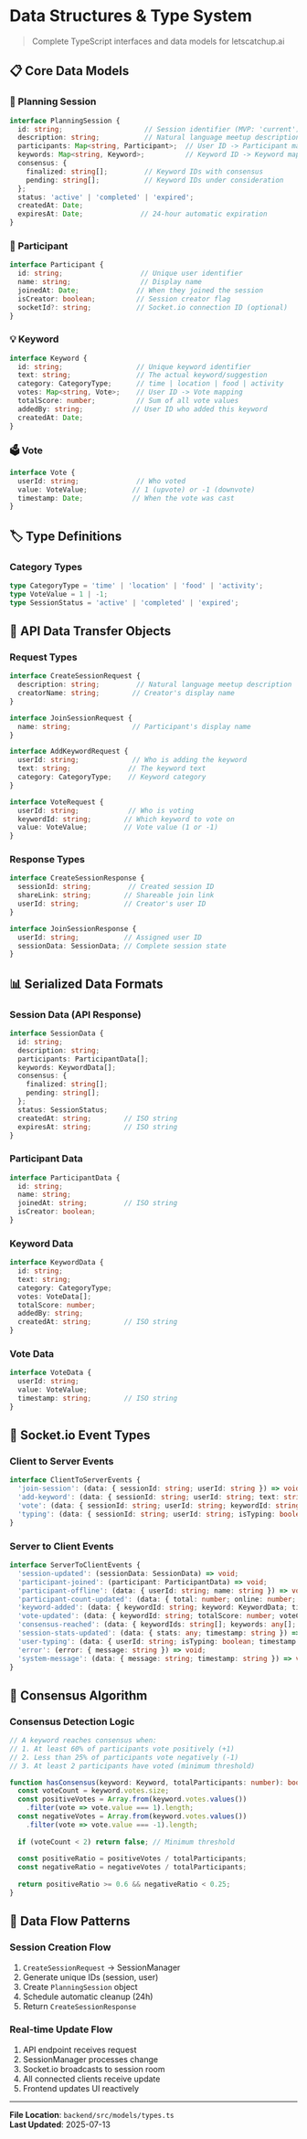 # Data Structures & Type System

> Complete TypeScript interfaces and data models for letscatchup.ai

## 📋 Core Data Models

### 🎯 Planning Session
```typescript
interface PlanningSession {
  id: string;                    // Session identifier (MVP: 'current')
  description: string;           // Natural language meetup description
  participants: Map<string, Participant>;  // User ID -> Participant mapping
  keywords: Map<string, Keyword>;          // Keyword ID -> Keyword mapping
  consensus: {
    finalized: string[];         // Keyword IDs with consensus
    pending: string[];           // Keyword IDs under consideration
  };
  status: 'active' | 'completed' | 'expired';
  createdAt: Date;
  expiresAt: Date;              // 24-hour automatic expiration
}
```

### 👤 Participant
```typescript
interface Participant {
  id: string;                   // Unique user identifier
  name: string;                 // Display name
  joinedAt: Date;              // When they joined the session
  isCreator: boolean;          // Session creator flag
  socketId?: string;           // Socket.io connection ID (optional)
}
```

### 💡 Keyword
```typescript
interface Keyword {
  id: string;                  // Unique keyword identifier
  text: string;                // The actual keyword/suggestion
  category: CategoryType;      // time | location | food | activity
  votes: Map<string, Vote>;    // User ID -> Vote mapping
  totalScore: number;          // Sum of all vote values
  addedBy: string;            // User ID who added this keyword
  createdAt: Date;
}
```

### 🗳️ Vote
```typescript
interface Vote {
  userId: string;              // Who voted
  value: VoteValue;           // 1 (upvote) or -1 (downvote)
  timestamp: Date;            // When the vote was cast
}
```

## 🏷️ Type Definitions

### Category Types
```typescript
type CategoryType = 'time' | 'location' | 'food' | 'activity';
type VoteValue = 1 | -1;
type SessionStatus = 'active' | 'completed' | 'expired';
```

## 📡 API Data Transfer Objects

### Request Types
```typescript
interface CreateSessionRequest {
  description: string;         // Natural language meetup description
  creatorName: string;        // Creator's display name
}

interface JoinSessionRequest {
  name: string;               // Participant's display name
}

interface AddKeywordRequest {
  userId: string;             // Who is adding the keyword
  text: string;              // The keyword text
  category: CategoryType;    // Keyword category
}

interface VoteRequest {
  userId: string;            // Who is voting
  keywordId: string;        // Which keyword to vote on
  value: VoteValue;         // Vote value (1 or -1)
}
```

### Response Types
```typescript
interface CreateSessionResponse {
  sessionId: string;         // Created session ID
  shareLink: string;        // Shareable join link
  userId: string;           // Creator's user ID
}

interface JoinSessionResponse {
  userId: string;           // Assigned user ID
  sessionData: SessionData; // Complete session state
}
```

## 📊 Serialized Data Formats

### Session Data (API Response)
```typescript
interface SessionData {
  id: string;
  description: string;
  participants: ParticipantData[];
  keywords: KeywordData[];
  consensus: {
    finalized: string[];
    pending: string[];
  };
  status: SessionStatus;
  createdAt: string;        // ISO string
  expiresAt: string;        // ISO string
}
```

### Participant Data
```typescript
interface ParticipantData {
  id: string;
  name: string;
  joinedAt: string;         // ISO string
  isCreator: boolean;
}
```

### Keyword Data
```typescript
interface KeywordData {
  id: string;
  text: string;
  category: CategoryType;
  votes: VoteData[];
  totalScore: number;
  addedBy: string;
  createdAt: string;        // ISO string
}
```

### Vote Data
```typescript
interface VoteData {
  userId: string;
  value: VoteValue;
  timestamp: string;        // ISO string
}
```

## 🔌 Socket.io Event Types

### Client to Server Events
```typescript
interface ClientToServerEvents {
  'join-session': (data: { sessionId: string; userId: string }) => void;
  'add-keyword': (data: { sessionId: string; userId: string; text: string; category: string }) => void;
  'vote': (data: { sessionId: string; userId: string; keywordId: string; value: number }) => void;
  'typing': (data: { sessionId: string; userId: string; isTyping: boolean }) => void;
}
```

### Server to Client Events
```typescript
interface ServerToClientEvents {
  'session-updated': (sessionData: SessionData) => void;
  'participant-joined': (participant: ParticipantData) => void;
  'participant-offline': (data: { userId: string; name: string }) => void;
  'participant-count-updated': (data: { total: number; online: number; timestamp: string }) => void;
  'keyword-added': (data: { keywordId: string; keyword: KeywordData; timestamp: string }) => void;
  'vote-updated': (data: { keywordId: string; totalScore: number; voteCount: number; timestamp: string }) => void;
  'consensus-reached': (data: { keywordIds: string[]; keywords: any[]; timestamp: string }) => void;
  'session-stats-updated': (data: { stats: any; timestamp: string }) => void;
  'user-typing': (data: { userId: string; isTyping: boolean; timestamp: string }) => void;
  'error': (error: { message: string }) => void;
  'system-message': (data: { message: string; timestamp: string }) => void;
}
```

## 🎯 Consensus Algorithm

### Consensus Detection Logic
```typescript
// A keyword reaches consensus when:
// 1. At least 60% of participants vote positively (+1)
// 2. Less than 25% of participants vote negatively (-1)
// 3. At least 2 participants have voted (minimum threshold)

function hasConsensus(keyword: Keyword, totalParticipants: number): boolean {
  const voteCount = keyword.votes.size;
  const positiveVotes = Array.from(keyword.votes.values())
    .filter(vote => vote.value === 1).length;
  const negativeVotes = Array.from(keyword.votes.values())
    .filter(vote => vote.value === -1).length;
  
  if (voteCount < 2) return false; // Minimum threshold
  
  const positiveRatio = positiveVotes / totalParticipants;
  const negativeRatio = negativeVotes / totalParticipants;
  
  return positiveRatio >= 0.6 && negativeRatio < 0.25;
}
```

## 🔄 Data Flow Patterns

### Session Creation Flow
1. `CreateSessionRequest` → SessionManager
2. Generate unique IDs (session, user)
3. Create `PlanningSession` object
4. Schedule automatic cleanup (24h)
5. Return `CreateSessionResponse`

### Real-time Update Flow
1. API endpoint receives request
2. SessionManager processes change
3. Socket.io broadcasts to session room
4. All connected clients receive update
5. Frontend updates UI reactively

---

**File Location**: `backend/src/models/types.ts`  
**Last Updated**: 2025-07-13
